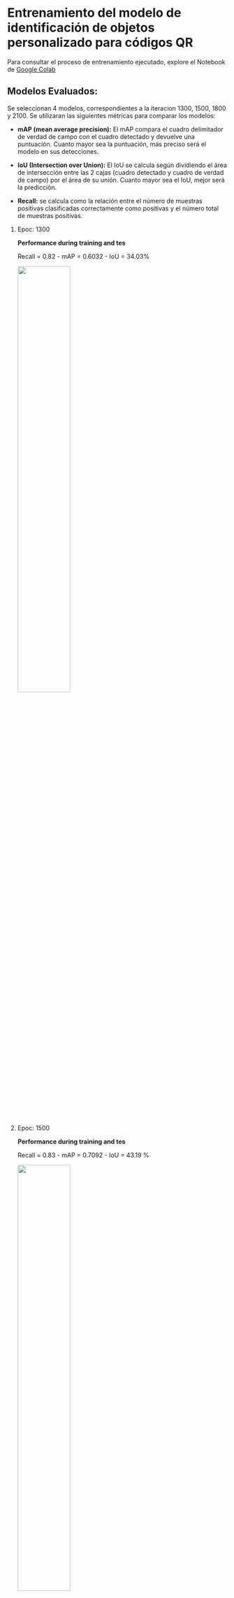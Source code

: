 # Entrenamiento del modelo de identificación de objetos personalizado para códigos QR

Para consultar el proceso de entrenamiento ejecutado, explore el Notebook de [Google Colab](https://github.com/ManuLondo95/qr-recognition/blob/719eb8c71145b3e943b2ba07c204fa7bbab8f1fe/train-model/Entrenamiento_modelo_qr_recognition.ipynb)

## Modelos Evaluados:

Se seleccionan 4 modelos, correspondientes a la iteracion 1300, 1500, 1800 y 2100. Se utilizaran las siguientes métricas para comparar los modelos:

* **mAP (mean average precision):** El mAP compara el cuadro delimitador de verdad de campo con el cuadro detectado y devuelve una puntuación. Cuanto mayor sea la puntuación, más preciso será el modelo en sus detecciones.

* **IoU (Intersection over Union):** El IoU se calcula según dividiendo el área de intersección entre las 2 cajas (cuadro detectado y cuadro de verdad de campo) por el área de su unión. Cuanto mayor sea el IoU, mejor será la predicción.

* **Recall:** se calcula como la relación entre el número de muestras positivas clasificadas correctamente como positivas y el número total de muestras positivas.

1. Epoc: 1300

    **Performance during training and tes**
    
    Recall = 0.82  -  mAP = 0.6032 - IoU = 34.03%
   
    <img src="https://user-images.githubusercontent.com/87614301/210923708-53d55a75-25ab-4e32-9ae0-c36fda6e0fa0.png" width=50% height=50%>

2. Epoc: 1500

    **Performance during training and tes**
    
    Recall = 0.83  -  mAP = 0.7092 - IoU = 43.19 %
   
    <img src="https://user-images.githubusercontent.com/87614301/210923842-b37101f1-c41b-48d0-b43f-d5e0b8eddea4.png" width=50% height=50%>
    
 3. Epoc: 1800

    **Performance during training and tes**
    
    Recall = 0.78  -  mAP = 0.6597 - IoU = 48.99 %
   
    <img src="https://user-images.githubusercontent.com/87614301/210924023-57d73601-be6c-49b7-acb2-dbd03d7912aa.png" width=50% height=50%>
    
 4. Epoc: 1800

    **Performance during training and tes**
    
    Recall = 0.77  -  mAP = 0.6730 - IoU = 48.77 %
   
    <img src="https://user-images.githubusercontent.com/87614301/210924185-f28af5cd-fa6d-47cd-97dc-a62802122a49.png" width=50% height=50%>
    
## Modelo seleccionado

Teniendo en cuenta las métricas obtenidas, se seleccionan los pesos de la iteración 1800 ya que tienen la IoU métrica más alta y las demás son satisfactorias y de buen ajuste comparadas con las obtenidas por los pesos de otras iteraciones.

## Resultados con imagenes de prueba

<img src="https://user-images.githubusercontent.com/87614301/210927763-99f09fb7-a97c-4aba-a531-81f9f0d40a55.png" width=50% height=50%>

<img src="https://user-images.githubusercontent.com/87614301/210927817-bab5ba52-65f5-420a-88d8-b891acab137a.png" width=50% height=50%>




